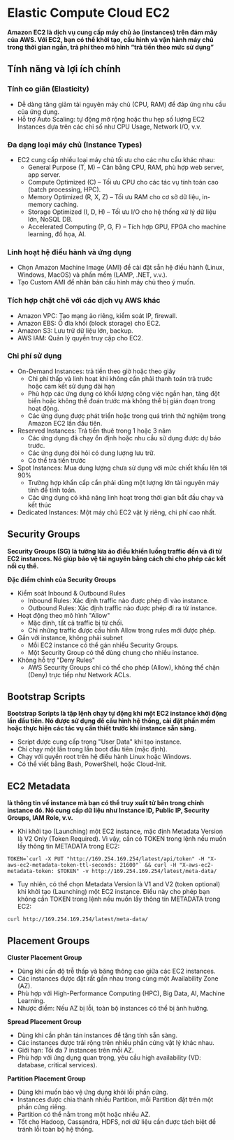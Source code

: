 # Elastic Compute Cloud EC2
**Amazon EC2 là dịch vụ cung cấp máy chủ ảo (instances) trên đám mây của AWS. Với EC2, bạn có thể khởi tạo, cấu hình và vận hành máy chủ trong thời gian ngắn, trả phí theo mô hình “trả tiền theo mức sử dụng”**
## Tính năng và lợi ích chính
### Tính co giãn (Elasticity)
- Dễ dàng tăng giảm tài nguyên máy chủ (CPU, RAM) để đáp ứng nhu cầu của ứng dụng.
- Hỗ trợ Auto Scaling: tự động mở rộng hoặc thu hẹp số lượng EC2 Instances dựa trên các chỉ số như CPU Usage, Network I/O, v.v.
### Đa dạng loại máy chủ (Instance Types)
- EC2 cung cấp nhiều loại máy chủ tối ưu cho các nhu cầu khác nhau:
  - General Purpose (T, M) – Cân bằng CPU, RAM, phù hợp web server, app server.
  - Compute Optimized (C) – Tối ưu CPU cho các tác vụ tính toán cao (batch processing, HPC).
  - Memory Optimized (R, X, Z) – Tối ưu RAM cho cơ sở dữ liệu, in-memory caching.
  - Storage Optimized (I, D, H) – Tối ưu I/O cho hệ thống xử lý dữ liệu lớn, NoSQL DB.
  - Accelerated Computing (P, G, F) – Tích hợp GPU, FPGA cho machine learning, đồ họa, AI.
### Linh hoạt hệ điều hành và ứng dụng
- Chọn Amazon Machine Image (AMI) để cài đặt sẵn hệ điều hành (Linux, Windows, MacOS) và phần mềm (LAMP, .NET, v.v.).
- Tạo Custom AMI để nhân bản cấu hình máy chủ theo ý muốn.
### Tích hợp chặt chẽ với các dịch vụ AWS khác
- Amazon VPC: Tạo mạng ảo riêng, kiểm soát IP, firewall.
- Amazon EBS: Ổ đĩa khối (block storage) cho EC2.
- Amazon S3: Lưu trữ dữ liệu lớn, backup.
- AWS IAM: Quản lý quyền truy cập cho EC2.
### Chi phí sử dụng
- On-Demand Instances: trả tiền theo giờ hoặc theo giây
  - Chi phí thấp và linh hoạt khi không cần phải thanh toán trả trước hoặc cam kết sử dụng dài hạn
  - Phù hợp các ứng dụng có khối lượng công việc ngắn hạn, tăng đột biến hoặc không thể đoán trước mà không thể bị gián đoạn trong hoạt động.
  - Các ứng dụng được phát triển hoặc trong quá trình thử nghiệm trong Amazon EC2 lần đầu tiên.
- Reserved Instances: Trả tiền thuê trong 1 hoặc 3 năm
  - Các ứng dụng đã chạy ổn định hoặc nhu cầu sử dụng được dự báo trước.
  - Các ứng dụng đòi hỏi có dung lượng lưu trữ.
  - Có thể trả tiền trước
- Spot Instances: Mua dung lượng chưa sử dụng với mức chiết khấu lên tới 90%
  - Trường hợp khẩn cấp cần phải dùng một lượng lớn tài nguyên máy tính để tính toán.
  - Các ứng dụng có khả năng linh hoạt trong thời gian bắt đầu chạy và kết thúc
- Dedicated Instances: Một máy chủ EC2 vật lý riêng, chi phí cao nhất.
## Security Groups
**Security Groups (SG) là tường lửa ảo điều khiển luồng traffic đến và đi từ EC2 instances. Nó giúp bảo vệ tài nguyên bằng cách chỉ cho phép các kết nối cụ thể.**

**Đặc điểm chính của Security Groups**
- Kiểm soát Inbound & Outbound Rules
  - Inbound Rules: Xác định traffic nào được phép đi vào instance.
  - Outbound Rules: Xác định traffic nào được phép đi ra từ instance.
- Hoạt động theo mô hình "Allow"
  - Mặc định, tất cả traffic bị từ chối.
  - Chỉ những traffic được cấu hình Allow trong rules mới được phép.
- Gắn với instance, không phải subnet
  - Mỗi EC2 instance có thể gán nhiều Security Groups.
  - Một Security Group có thể dùng chung cho nhiều instance.
- Không hỗ trợ "Deny Rules"
  - AWS Security Groups chỉ có thể cho phép (Allow), không thể chặn (Deny) trực tiếp như Network ACLs.
## Bootstrap Scripts
**Bootstrap Scripts là tập lệnh chạy tự động khi một EC2 instance khởi động lần đầu tiên. Nó được sử dụng để cấu hình hệ thống, cài đặt phần mềm hoặc thực hiện các tác vụ cần thiết trước khi instance sẵn sàng.**
- Script được cung cấp trong "User Data" khi tạo instance.
- Chỉ chạy một lần trong lần boot đầu tiên (mặc định).
- Chạy với quyền root trên hệ điều hành Linux hoặc Windows.
- Có thể viết bằng Bash, PowerShell, hoặc Cloud-Init.
## EC2 Metadata 
**là thông tin về instance mà bạn có thể truy xuất từ bên trong chính instance đó. Nó cung cấp dữ liệu như Instance ID, Public IP, Security Groups, IAM Role, v.v.**
- Khi khởi tạo (Launching) một EC2 instance, mặc định Metadata Version là V2 Only (Token Required). Vì vậy, cần có TOKEN trong lệnh nếu muốn lấy thông tin METADATA trong EC2:
```
TOKEN=`curl -X PUT "http://169.254.169.254/latest/api/token" -H "X-aws-ec2-metadata-token-ttl-seconds: 21600"` && curl -H "X-aws-ec2-metadata-token: $TOKEN" -v http://169.254.169.254/latest/meta-data/
```
- Tuy nhiên, có thể chọn Metadata Version là V1 and V2 (token optional) khi khởi tạo (Launching) một EC2 instance. Điều này cho phép bạn không cần TOKEN trong lệnh nếu muốn lấy thông tin METADATA trong EC2:

`curl http://169.254.169.254/latest/meta-data/`
## Placement Groups
**Cluster Placement Group**
- Dùng khi cần độ trễ thấp và băng thông cao giữa các EC2 instances.
- Các instances được đặt rất gần nhau trong cùng một Availability Zone (AZ).
- Phù hợp với High-Performance Computing (HPC), Big Data, AI, Machine Learning.
- Nhược điểm: Nếu AZ bị lỗi, toàn bộ instances có thể bị ảnh hưởng.

**Spread Placement Group**
- Dùng khi cần phân tán instances để tăng tính sẵn sàng.
- Các instances được trải rộng trên nhiều phần cứng vật lý khác nhau.
- Giới hạn: Tối đa 7 instances trên mỗi AZ.
- Phù hợp với ứng dụng quan trọng, yêu cầu high availability (VD: database, critical services).

**Partition Placement Group**
- Dùng khi muốn bảo vệ ứng dụng khỏi lỗi phần cứng.
- Instances được chia thành nhiều Partition, mỗi Partition đặt trên một phần cứng riêng.
- Partition có thể nằm trong một hoặc nhiều AZ.
- Tốt cho Hadoop, Cassandra, HDFS, nơi dữ liệu cần được tách biệt để tránh lỗi toàn bộ hệ thống.
